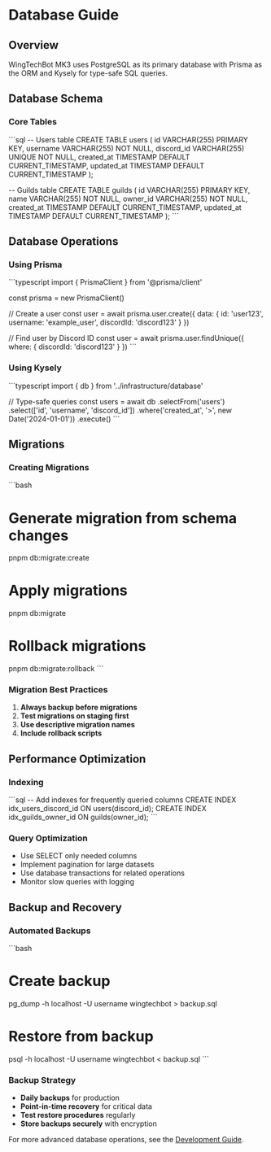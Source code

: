 # Database Guide

## Overview

WingTechBot MK3 uses PostgreSQL as its primary database with Prisma as the ORM and Kysely for type-safe SQL queries.

## Database Schema

### Core Tables

\`\`\`sql
-- Users table
CREATE TABLE users (
id VARCHAR(255) PRIMARY KEY,
username VARCHAR(255) NOT NULL,
discord_id VARCHAR(255) UNIQUE NOT NULL,
created_at TIMESTAMP DEFAULT CURRENT_TIMESTAMP,
updated_at TIMESTAMP DEFAULT CURRENT_TIMESTAMP
);

-- Guilds table
CREATE TABLE guilds (
id VARCHAR(255) PRIMARY KEY,
name VARCHAR(255) NOT NULL,
owner_id VARCHAR(255) NOT NULL,
created_at TIMESTAMP DEFAULT CURRENT_TIMESTAMP,
updated_at TIMESTAMP DEFAULT CURRENT_TIMESTAMP
);
\`\`\`

## Database Operations

### Using Prisma

\`\`\`typescript
import { PrismaClient } from '@prisma/client'

const prisma = new PrismaClient()

// Create a user
const user = await prisma.user.create({
data: {
id: 'user123',
username: 'example_user',
discordId: 'discord123'
}
})

// Find user by Discord ID
const user = await prisma.user.findUnique({
where: { discordId: 'discord123' }
})
\`\`\`

### Using Kysely

\`\`\`typescript
import { db } from '../infrastructure/database'

// Type-safe queries
const users = await db
.selectFrom('users')
.select(['id', 'username', 'discord_id'])
.where('created_at', '>', new Date('2024-01-01'))
.execute()
\`\`\`

## Migrations

### Creating Migrations

\`\`\`bash

# Generate migration from schema changes

pnpm db:migrate:create

# Apply migrations

pnpm db:migrate

# Rollback migrations

pnpm db:migrate:rollback
\`\`\`

### Migration Best Practices

1. **Always backup before migrations**
2. **Test migrations on staging first**
3. **Use descriptive migration names**
4. **Include rollback scripts**

## Performance Optimization

### Indexing

\`\`\`sql
-- Add indexes for frequently queried columns
CREATE INDEX idx_users_discord_id ON users(discord_id);
CREATE INDEX idx_guilds_owner_id ON guilds(owner_id);
\`\`\`

### Query Optimization

- Use SELECT only needed columns
- Implement pagination for large datasets
- Use database transactions for related operations
- Monitor slow queries with logging

## Backup and Recovery

### Automated Backups

\`\`\`bash

# Create backup

pg_dump -h localhost -U username wingtechbot > backup.sql

# Restore from backup

psql -h localhost -U username wingtechbot < backup.sql
\`\`\`

### Backup Strategy

- **Daily backups** for production
- **Point-in-time recovery** for critical data
- **Test restore procedures** regularly
- **Store backups securely** with encryption

For more advanced database operations, see the [Development Guide](/guide/development).
